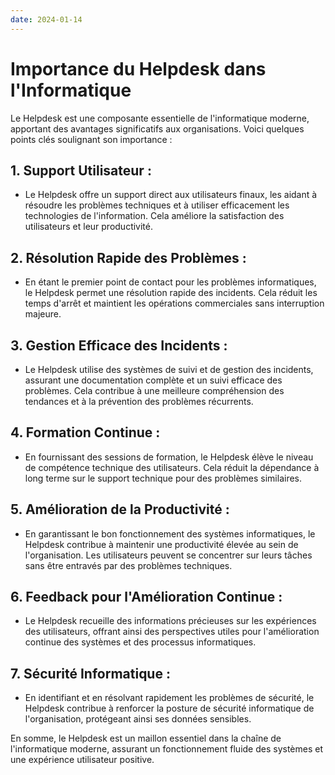```yaml
---
date: 2024-01-14
---
```

# Importance du Helpdesk dans l'Informatique

Le Helpdesk est une composante essentielle de l'informatique moderne, apportant des avantages significatifs aux organisations. Voici quelques points clés soulignant son importance :

## 1. **Support Utilisateur :**

- Le Helpdesk offre un support direct aux utilisateurs finaux, les aidant à résoudre les problèmes techniques et à utiliser efficacement les technologies de l'information. Cela améliore la satisfaction des utilisateurs et leur productivité.

## 2. **Résolution Rapide des Problèmes :**

- En étant le premier point de contact pour les problèmes informatiques, le Helpdesk permet une résolution rapide des incidents. Cela réduit les temps d'arrêt et maintient les opérations commerciales sans interruption majeure.

## 3. **Gestion Efficace des Incidents :**

- Le Helpdesk utilise des systèmes de suivi et de gestion des incidents, assurant une documentation complète et un suivi efficace des problèmes. Cela contribue à une meilleure compréhension des tendances et à la prévention des problèmes récurrents.

## 4. **Formation Continue :**

- En fournissant des sessions de formation, le Helpdesk élève le niveau de compétence technique des utilisateurs. Cela réduit la dépendance à long terme sur le support technique pour des problèmes similaires.

## 5. **Amélioration de la Productivité :**

- En garantissant le bon fonctionnement des systèmes informatiques, le Helpdesk contribue à maintenir une productivité élevée au sein de l'organisation. Les utilisateurs peuvent se concentrer sur leurs tâches sans être entravés par des problèmes techniques.

## 6. **Feedback pour l'Amélioration Continue :**

- Le Helpdesk recueille des informations précieuses sur les expériences des utilisateurs, offrant ainsi des perspectives utiles pour l'amélioration continue des systèmes et des processus informatiques.

## 7. **Sécurité Informatique :**

- En identifiant et en résolvant rapidement les problèmes de sécurité, le Helpdesk contribue à renforcer la posture de sécurité informatique de l'organisation, protégeant ainsi ses données sensibles.

En somme, le Helpdesk est un maillon essentiel dans la chaîne de l'informatique moderne, assurant un fonctionnement fluide des systèmes et une expérience utilisateur positive.